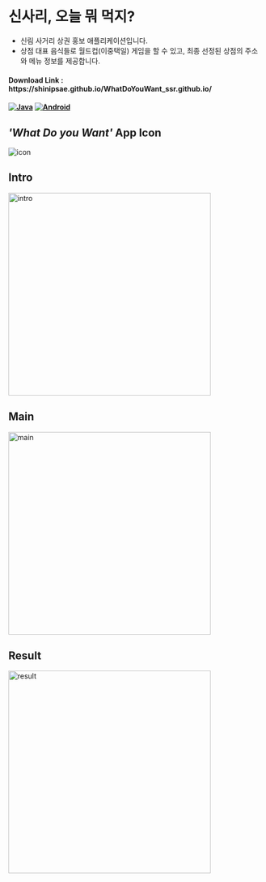 # 신사리, 오늘 뭐 먹지?
* 신림 사거리 상권 홍보 애플리케이션입니다.
* 상점 대표 음식들로 월드컵(이중택일) 게임을 할 수 있고, 최종 선정된 상점의 주소와 메뉴 정보를 제공합니다.

<h4>Download Link : https://shinipsae.github.io/WhatDoYouWant_ssr.github.io/<h4>

<a href="" target="_blank"><img alt="Java" src="https://img.shields.io/badge/java-%23ED8B00.svg?&style=for-the-badge&logo=java&logoColor=white"/></a>
<a href="" target="_blank"><img alt="Android" src="https://img.shields.io/badge/Android-3DDC84?style=for-the-badge&logo=android&logoColor=white" /></a>

## _'What Do you Want'_ App Icon
![icon](https://user-images.githubusercontent.com/51290739/115226297-0c3e6680-a14a-11eb-932d-c24af5d761b4.jpg)

## Intro
<img width="400" alt="intro" src="https://user-images.githubusercontent.com/51290739/115227058-f2515380-a14a-11eb-9c11-fe8b299d5f6e.jpg">

## Main
<img width="400" alt="main" src="https://user-images.githubusercontent.com/51290739/115227047-ee253600-a14a-11eb-94ae-5f84e72eda2d.png">

## Result
<img width="400" alt="result" src="https://user-images.githubusercontent.com/51290739/115227068-f41b1700-a14a-11eb-9c1b-4ca253efe07b.jpg">
